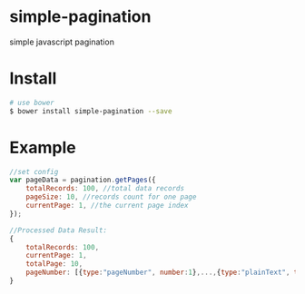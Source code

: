 simple-pagination
=================

simple javascript pagination

# Install #

```bash
# use bower
$ bower install simple-pagination --save
```

# Example #
```javascript
//set config
var pageData = pagination.getPages({
    totalRecords: 100, //total data records
    pageSize: 10, //records count for one page
    currentPage: 1, //the current page index
});

//Processed Data Result:
{
    totalRecords: 100,
    currentPage: 1,
    totalPage: 10,
    pageNumber: [{type:"pageNumber", number:1},...,{type:"plainText", text:"..."},...,{type:"nextPage", number:2}]
}
```